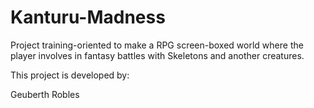 # Kanturu-Madness

Project training-oriented to make a RPG screen-boxed world where the player involves in fantasy battles with Skeletons and another creatures.

This project is developed by:

Geuberth Robles
